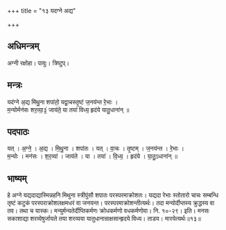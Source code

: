+++
title = "१३ यदग्ने अद्य"

+++
## अधिमन्त्रम्
अग्नी रक्षोहा। पायुः। त्रिष्टुप्।

## मन्त्रः
यद॑ग्ने अ॒द्य मि॑थु॒ना शपा॑तो॒ यद्वा॒चस्तृ॒ष्टं ज॒नय॑न्त रे॒भाः ।  
म॒न्योर्मन॑सः शर॒व्या॒३॒॑ जाय॑ते॒ या तया॑ विध्य॒ हृद॑ये यातु॒धाना॑न् ॥

## पदपाठः
यत् । अ॒ग्ने॒ । अ॒द्य । मि॒थु॒ना । शपा॑तः । यत् । वा॒चः । तृ॒ष्टम् । ज॒नय॑न्त । रे॒भाः ।  
म॒न्योः । मन॑सः । श॒र॒व्या॑ । जाय॑ते । या । तया॑ । वि॒ध्य॒ । हृद॑ये । या॒तु॒ऽधाना॑न् ॥

## भाष्यम्
हे अग्ने यद्यदाद्यास्मिन्नहनि मिथुना स्त्रीपुंसौ शपातः परस्परमाक्रोशतः। यद्यदा रेभाः स्तोतारो चाचः सम्बन्धि तृष्टं कटुकं परस्पराक्रोशलक्षमधरं वा जनयन्त। परस्परमाक्रोशन्तीत्यर्थः। तदा मन्योर्दीप्तस्य क्रुद्धस्य वा तव। तथा च यास्कः। मन्युर्मन्यतेर्दीप्तिकर्मणः क्रोधकर्मणो वधकर्मणोवा। नि. १०-२९। इति। मनसः सकाशाद्या शरव्येषुर्जायते तया शरव्यया यातुधानान्राक्षसान्हृदये विध्य। ताडय। मारयेत्यर्थः॥१३॥